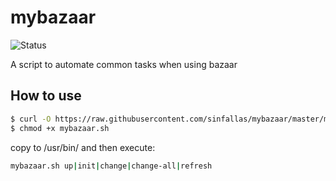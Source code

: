 mybazaar
========

![Status](https://travis-ci.org/sinfallas/mybazaar.svg) 

A script to automate common tasks when using bazaar

## How to use

```bash
$ curl -O https://raw.githubusercontent.com/sinfallas/mybazaar/master/mybazaar.sh
$ chmod +x mybazaar.sh
```
copy to /usr/bin/ and then execute:

```bash
mybazaar.sh up|init|change|change-all|refresh
```
